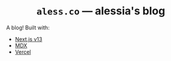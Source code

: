 <div align="center">

  <h1><code>aless.co</code> &mdash; alessia's blog</h1>

</div>

A blog! Built with:

- [Next.js v13](https://github.com/gatsbyjs/gatsby)
- [MDX](https://github.com/mdx-js/mdx)
- [Vercel](https://vercel.com)
